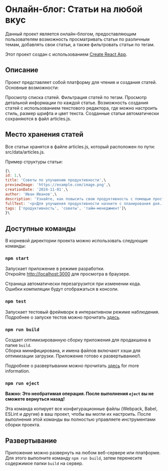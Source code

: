 # Онлайн-блог: Статьи на любой вкус

Данный проект является онлайн-блогом, предоставляющим пользователям возможность просматривать статьи по различным темам, добавлять свои статьи, а также фильтровать статьи по тегам.

Этот проект создан с использованием [Create React App](https://github.com/facebook/create-react-app).

## Описание

Проект представляет собой платформу для чтения и создания статей. Основные возможности:

Просмотр списка статей.
Фильтрация статей по тегам.
Просмотр детальной информации по каждой статье.
Возможность создания статей с использованием текстового редактора, где можно настроить стиль, размер шрифта и цвет текста.
Созданные статьи автоматически сохраняются в файл articles.js.

## Место хранения статей

Все статьи хранятся в файле articles.js, который расположен по пути:
src/data/articles.js.

Пример структуры статьи:

```javascript
{\
id: 1,\
title: 'Советы по улучшению продуктивности',\
previewImage: 'https://example.com/image.png',\
creationDate: '2024-11-01',\
author: 'Иван Иванов',\
description: 'Узнайте, как повысить свою продуктивность с помощью простых советов и техник.',\
fullText: '<p>Для улучшения продуктивности начните с планирования дня...</p>',\
tags: ['продуктивность', 'советы', 'тайм-менеджмент']\
}\
```

## Доступные команды

В корневой директории проекта можно использовать следующие команды:

### `npm start`

Запускает приложение в режиме разработки.\
Откройте [http://localhost:3000](http://localhost:3000) для просмотра в браузере.

Страница автоматически перезагрузится при изменении кода.\
Ошибки компиляции будут отображаться в консоли.

### `npm test`

Запускает тестовый фреймворк в интерактивном режиме наблюдения.\
Подробнее о запуске тестов можно прочитать [здесь](https://facebook.github.io/create-react-app/docs/running-tests).

### `npm run build`

Создает оптимизированную сборку приложения для продакшена в папке `build`.\
Сборка минифицирована, и имена файлов включают хэши для оптимизации загрузки.
Приложение готово к развертыванию!\

Подробнее о развертывании можно прочитать [здесь](https://facebook.github.io/create-react-app/docs/deployment) for more information.

### `npm run eject`

**Важно: Это необратимая операция. После выполнения `eject` вы не сможете вернуться назад!**

Эта команда копирует все конфигурационные файлы (Webpack, Babel, ESLint и другие) в ваш проект, чтобы вы могли их настроить. После выполнения этой команды вы полностью управляете инструментами сборки проекта.

## Развертывание

Приложение можно развернуть на любом веб-сервере или платформе.\
Для этого выполните команду `npm run build`, затем перенесите содержимое папки `build` на сервер.
